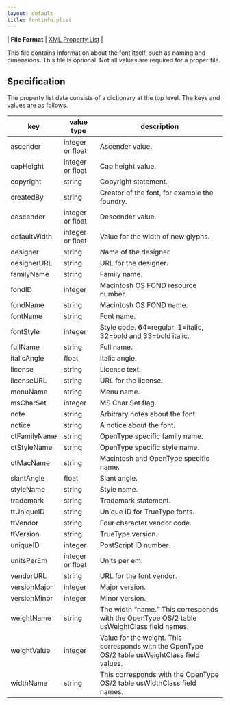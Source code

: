 ```yaml
---
layout: default
title: fontinfo.plist
---
```


| **File Format** | [XML Property List](http://www.apple.com/DTDs/PropertyList-1.0.dtd) |

This file contains information about the font itself, such as naming and dimensions. This file is optional. Not all values are required for a proper file.

## Specification

The property list data consists of a dictionary at the top level. The keys and values are as follows.

| key | value type | description |
|-|-|-|
| ascender | integer or float | Ascender value. |
| capHeight | integer or float | Cap height value. |
| copyright | string | Copyright statement. |
| createdBy | string | Creator of the font, for example the foundry. |
| descender | integer or float | Descender value. |
| defaultWidth | integer or float | Value for the width of new glyphs. |
| designer | string | Name of the designer |
| designerURL | string | URL for the designer. |
| familyName | string | Family name. |
| fondID | integer | Macintosh OS FOND resource number. |
| fondName | string | Macintosh OS FOND name. |
| fontName | string | Font name. |
| fontStyle | integer | Style code. 64=regular, 1=italic, 32=bold and 33=bold italic. |
| fullName | string | Full name. |
| italicAngle | float | Italic angle. |
| license | string | License text. |
| licenseURL | string | URL for the license. |
| menuName | string | Menu name. |
| msCharSet | integer | MS Char Set flag. |
| note | string | Arbitrary notes about the font. |
| notice | string | A notice about the font. |
| otFamilyName | string | OpenType specific family name. |
| otStyleName | string | OpenType specific style name. |
| otMacName | string | Macintosh and OpenType specific name. |
| slantAngle | float | Slant angle. |
| styleName | string | Style name. |
| trademark | string | Trademark statement. |
| ttUniqueID | string | Unique ID for TrueType fonts. |
| ttVendor | string | Four character vendor code. |
| ttVersion | string | TrueType version. |
| uniqueID | integer | PostScript ID number. |
| unitsPerEm | integer or float | Units per em. |
| vendorURL | string | URL for the font vendor. |
| versionMajor | integer | Major version. |
| versionMinor | integer | Minor version. |
| weightName | string | The width “name.” This corresponds with the OpenType OS/2 table usWeightClass field names. |
| weightValue | integer | Value for the weight. This corresponds with the OpenType OS/2 table usWeightClass field values. |
| widthName | string | This corresponds with the OpenType OS/2 table usWidthClass field names.